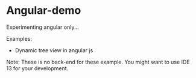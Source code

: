 Angular-demo
============

Experimenting angular only...

Examples:

 - Dynamic tree view in angular js


Note: These is no back-end for these example. You might want to use IDE 13 for your development.
